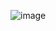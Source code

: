 ![image](https://github.com/jack-balster/Stock-Forecasting-App/assets/107078414/2b9e36fe-3f0f-4867-b550-172a318f9e89)
